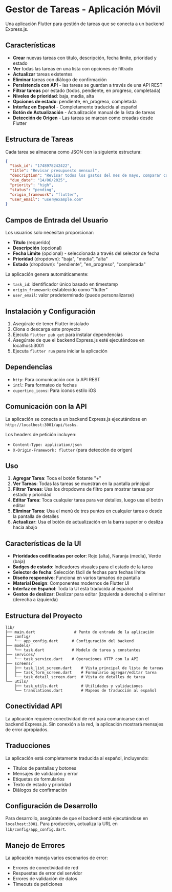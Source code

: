 # Gestor de Tareas - Aplicación Móvil

Una aplicación Flutter para gestión de tareas que se conecta a un backend Express.js.

## Características

- **Crear** nuevas tareas con título, descripción, fecha límite, prioridad y estado
- **Ver** todas las tareas en una lista con opciones de filtrado
- **Actualizar** tareas existentes
- **Eliminar** tareas con diálogo de confirmación
- **Persistencia con API** - las tareas se guardan a través de una API REST
- **Filtrar tareas** por estado (todos, pendiente, en progreso, completada)
- **Niveles de prioridad**: baja, media, alta
- **Opciones de estado**: pendiente, en_progreso, completada
- **Interfaz en Español** - Completamente traducida al español
- **Botón de Actualización** - Actualización manual de la lista de tareas
- **Detección de Origen** - Las tareas se marcan como creadas desde Flutter

## Estructura de Tareas

Cada tarea se almacena como JSON con la siguiente estructura:

```json
{
  "task_id": "1748978242422",
  "title": "Revisar presupuesto mensual",
  "description": "Revisar todos los gastos del mes de mayo, comparar con el presupuesto inicial y preparar informe para la reunión del viernes",
  "due_date": "14/06/2025",
  "priority": "high",
  "status": "pending",
  "origin_framework": "flutter",
  "user_email": "user@example.com"
}
```

## Campos de Entrada del Usuario

Los usuarios solo necesitan proporcionar:

- **Título** (requerido)
- **Descripción** (opcional)
- **Fecha Límite** (opcional) - seleccionada a través del selector de fecha
- **Prioridad** (dropdown): "baja", "media", "alta"
- **Estado** (dropdown): "pendiente", "en_progreso", "completada"

La aplicación genera automáticamente:

- `task_id`: identificador único basado en timestamp
- `origin_framework`: establecido como "flutter"
- `user_email`: valor predeterminado (puede personalizarse)

## Instalación y Configuración

1. Asegúrate de tener Flutter instalado
2. Clona o descarga este proyecto
3. Ejecuta `flutter pub get` para instalar dependencias
4. Asegúrate de que el backend Express.js esté ejecutándose en localhost:3001
5. Ejecuta `flutter run` para iniciar la aplicación

## Dependencias

- `http`: Para comunicación con la API REST
- `intl`: Para formateo de fechas
- `cupertino_icons`: Para iconos estilo iOS

## Comunicación con la API

La aplicación se conecta a un backend Express.js ejecutándose en `http://localhost:3001/api/tasks`.

Los headers de petición incluyen:

- `Content-Type: application/json`
- `X-Origin-Framework: flutter` (para detección de origen)

## Uso

1. **Agregar Tarea**: Toca el botón flotante "+"
2. **Ver Tareas**: Todas las tareas se muestran en la pantalla principal
3. **Filtrar Tareas**: Usa los dropdowns de filtro para mostrar tareas por estado y prioridad
4. **Editar Tarea**: Toca cualquier tarea para ver detalles, luego usa el botón editar
5. **Eliminar Tarea**: Usa el menú de tres puntos en cualquier tarea o desde la pantalla de detalles
6. **Actualizar**: Usa el botón de actualización en la barra superior o desliza hacia abajo

## Características de la UI

- **Prioridades codificadas por color**: Rojo (alta), Naranja (media), Verde (baja)
- **Badges de estado**: Indicadores visuales para el estado de la tarea
- **Selector de fecha**: Selección fácil de fechas para fechas límite
- **Diseño responsivo**: Funciona en varios tamaños de pantalla
- **Material Design**: Componentes modernos de Flutter UI
- **Interfaz en Español**: Toda la UI está traducida al español
- **Gestos de deslizar**: Deslizar para editar (izquierda a derecha) o eliminar (derecha a izquierda)

## Estructura del Proyecto

```
lib/
├── main.dart                 # Punto de entrada de la aplicación
├── config/
│   └── app_config.dart      # Configuración del backend
├── models/
│   └── task.dart            # Modelo de tarea y constantes
├── services/
│   └── task_service.dart    # Operaciones HTTP con la API
├── screens/
│   ├── task_list_screen.dart    # Vista principal de lista de tareas
│   ├── task_form_screen.dart    # Formulario agregar/editar tarea
│   └── task_detail_screen.dart  # Vista de detalles de tarea
└── utils/
    ├── task_utils.dart          # Utilidades y validaciones
    └── translations.dart        # Mapeos de traducción al español
```

## Conectividad API

La aplicación requiere conectividad de red para comunicarse con el backend Express.js. Sin conexión a la red, la aplicación mostrará mensajes de error apropiados.

## Traducciones

La aplicación está completamente traducida al español, incluyendo:

- Títulos de pantallas y botones
- Mensajes de validación y error
- Etiquetas de formularios
- Texto de estado y prioridad
- Diálogos de confirmación

## Configuración de Desarrollo

Para desarrollo, asegúrate de que el backend esté ejecutándose en `localhost:3001`. Para producción, actualiza la URL en `lib/config/app_config.dart`.

## Manejo de Errores

La aplicación maneja varios escenarios de error:

- Errores de conectividad de red
- Respuestas de error del servidor
- Errores de validación de datos
- Timeouts de peticiones
